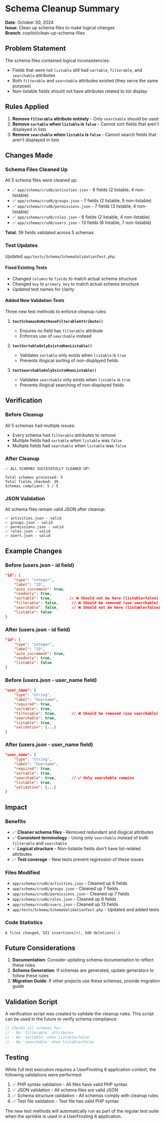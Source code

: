# Schema Cleanup Summary

**Date**: October 30, 2024  
**Issue**: Clean up schema files to make logical changes  
**Branch**: copilot/clean-up-schema-files

## Problem Statement

The schema files contained logical inconsistencies:
- Fields that were not `listable` still had `sortable`, `filterable`, and `searchable` attributes
- Both `filterable` and `searchable` attributes existed (they serve the same purpose)
- Non-listable fields should not have attributes related to list display

## Rules Applied

1. **Remove `filterable` attribute entirely** - Only `searchable` should be used
2. **Remove `sortable` when `listable` is `false`** - Cannot sort fields that aren't displayed in lists
3. **Remove `searchable` when `listable` is `false`** - Cannot search fields that aren't displayed in lists

## Changes Made

### Schema Files Cleaned Up
All 5 schema files were cleaned up:
- ✅ `app/schema/crud6/activities.json` - 6 fields (2 listable, 4 non-listable)
- ✅ `app/schema/crud6/groups.json` - 7 fields (2 listable, 5 non-listable)
- ✅ `app/schema/crud6/permissions.json` - 7 fields (3 listable, 4 non-listable)
- ✅ `app/schema/crud6/roles.json` - 6 fields (2 listable, 4 non-listable)
- ✅ `app/schema/crud6/users.json` - 13 fields (6 listable, 7 non-listable)

**Total**: 39 fields validated across 5 schemas

### Test Updates

Updated `app/tests/Schema/SchemaValidationTest.php`:

#### Fixed Existing Tests
- Changed `columns` to `fields` to match actual schema structure
- Changed `key` to `primary_key` to match actual schema structure
- Updated test names for clarity

#### Added New Validation Tests
Three new test methods to enforce cleanup rules:

1. **`testSchemasDoNotHaveFilterableAttribute()`**
   - Ensures no field has `filterable` attribute
   - Enforces use of `searchable` instead

2. **`testSortableOnlyExistsWhenListable()`**
   - Validates `sortable` only exists when `listable` is `true`
   - Prevents illogical sorting of non-displayed fields

3. **`testSearchableOnlyExistsWhenListable()`**
   - Validates `searchable` only exists when `listable` is `true`
   - Prevents illogical searching of non-displayed fields

## Verification

### Before Cleanup
All 5 schemas had multiple issues:
- Every schema had `filterable` attributes to remove
- Multiple fields had `sortable` when `listable` was `false`
- Multiple fields had `searchable` when `listable` was `false`

### After Cleanup
```
✅ ALL SCHEMAS SUCCESSFULLY CLEANED UP!

Total schemas processed: 5
Total fields checked: 39
Schemas compliant: 5 / 5
```

### JSON Validation
All schema files remain valid JSON after cleanup:
```
✅ activities.json - valid
✅ groups.json - valid
✅ permissions.json - valid
✅ roles.json - valid
✅ users.json - valid
```

## Example Changes

### Before (users.json - id field)
```json
"id": {
    "type": "integer",
    "label": "ID",
    "auto_increment": true,
    "readonly": true,
    "sortable": true,        // ❌ Should not be here (listable=false)
    "filterable": false,      // ❌ Should be removed (use searchable)
    "searchable": false,      // ❌ Should not be here (listable=false)
    "listable": false
}
```

### After (users.json - id field)
```json
"id": {
    "type": "integer",
    "label": "ID",
    "auto_increment": true,
    "readonly": true,
    "listable": false
}
```

### Before (users.json - user_name field)
```json
"user_name": {
    "type": "string",
    "label": "Username",
    "required": true,
    "sortable": true,
    "filterable": true,       // ❌ Should be removed (use searchable)
    "searchable": true,
    "listable": true,
    "validation": {...}
}
```

### After (users.json - user_name field)
```json
"user_name": {
    "type": "string",
    "label": "Username",
    "required": true,
    "sortable": true,
    "searchable": true,       // ✅ Only searchable remains
    "listable": true,
    "validation": {...}
}
```

## Impact

### Benefits
- ✅ **Cleaner schema files** - Removed redundant and illogical attributes
- ✅ **Consistent terminology** - Using only `searchable` instead of both `filterable` and `searchable`
- ✅ **Logical structure** - Non-listable fields don't have list-related attributes
- ✅ **Test coverage** - New tests prevent regression of these issues

### Files Modified
- `app/schema/crud6/activities.json` - Cleaned up 6 fields
- `app/schema/crud6/groups.json` - Cleaned up 7 fields
- `app/schema/crud6/permissions.json` - Cleaned up 7 fields
- `app/schema/crud6/roles.json` - Cleaned up 6 fields
- `app/schema/crud6/users.json` - Cleaned up 13 fields
- `app/tests/Schema/SchemaValidationTest.php` - Updated and added tests

### Code Statistics
```
6 files changed, 521 insertions(+), 540 deletions(-)
```

## Future Considerations

1. **Documentation**: Consider updating schema documentation to reflect these rules
2. **Schema Generation**: If schemas are generated, update generators to follow these rules
3. **Migration Guide**: If other projects use these schemas, provide migration guide

## Validation Script

A verification script was created to validate the cleanup rules. This script can be used in the future to verify schema compliance:

```php
// Checks all schemas for:
// - No 'filterable' attributes
// - No 'sortable' when listable=false
// - No 'searchable' when listable=false
```

## Testing

While full test execution requires a UserFrosting 6 application context, the following validations were performed:

1. ✅ PHP syntax validation - All files have valid PHP syntax
2. ✅ JSON validation - All schema files are valid JSON
3. ✅ Schema structure validation - All schemas comply with cleanup rules
4. ✅ Test file validation - Test file has valid PHP syntax

The new test methods will automatically run as part of the regular test suite when the sprinkle is used in a UserFrosting 6 application.
